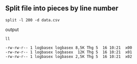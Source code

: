 ## Split file into pieces by line number
```shell
split -l 200 -d data.csv
```
output
```shell
ll 

-rw-rw-r-- 1 logbasex logbasex 8,5K Thg 5  16 10:21  x00
-rw-rw-r-- 1 logbasex logbasex  12K Thg 5  16 10:21  x01
-rw-rw-r-- 1 logbasex logbasex 2,5K Thg 5  16 10:21  x02
```